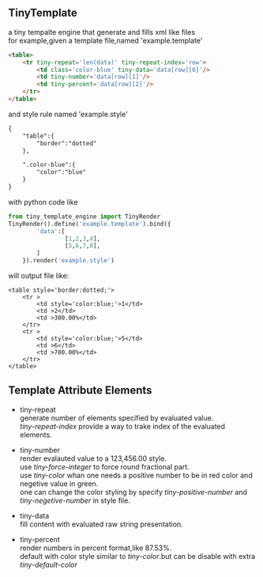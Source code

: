 TinyTemplate
----
a tiny tempalte engine that generate and fills xml like files  
for example,given a template file,named 'example.template'  
```html
<table>
    <tr tiny-repeat='len(data)' tiny-repeat-index='row'>
        <td class='color-blue' tiny-data='data[row][0]'/>
        <td tiny-number='data[row][1]'/>
        <td tiny-percent='data[row][2]'/>
    </tr>
</table>
```
and style rule named 'example.style'  
```html
{
    "table":{
        "border":"dotted"
    },

    ".color-blue":{
        "color":"blue"
    }
}
```
with python code like  
```python
from tiny_template_engine import TinyRender
TinyRender().define('example.template').bind({
        'data':[
                [1,2,3,4],
                [5,6,7,8],
        ]
    }).render('example.style')
```
will output file like:  
```
<table style='border:dotted;'>
    <tr >
        <td style='color:blue;'>1</td>
        <td >2</td>
        <td >300.00%</td>
    </tr>
    <tr >
        <td style='color:blue;'>5</td>
        <td >6</td>
        <td >700.00%</td>
    </tr>
</table>
```

Template Attribute Elements
----
- tiny-repeat  
  generate number of elements specified by evaluated value.  
  *tiny-repeat-index* provide a way to trake index of the evaluated elements.  

- tiny-number  
  render evalauted value to a 123,456.00 style.  
  use *tiny-force-integer* to force round fractional part.  
  use *tiny-color* whan one needs a positive number to be in red color and negetive value in green.  
  one can change the color styling by specify _tiny-positive-number_ and _tiny-negetive-number_ in style file.  

- tiny-data  
  fill content with evaluated raw string presentation.  

- tiny-percent  
  render numbers in percent format,like 87.53%.  
  default with color style similar to *tiny-color*.but can be disable with extra *tiny-default-color*  



